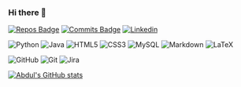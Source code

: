 ### Hi there 👋


[![Repos Badge](https://badges.pufler.dev/repos/Halirua?style=flat-square&logo=repo)](https://badges.pufler.dev) 
[![Commits Badge](https://badges.pufler.dev/commits/monthly/Halirua?style=flat-square&logo=commits)](https://badges.pufler.dev)
[![Linkedin](https://img.shields.io/badge/social-linkedin-blue?style=flat-square&logo=linkedin)](https://linkedin.com/in/halirua)

![Python](https://img.shields.io/badge/python-000000?style=for-the-badge&logo=python&logoColor=#0c1014) 
![Java](https://img.shields.io/badge/java-000000?style=for-the-badge&logo=java&logoColor=orange) 
![HTML5](https://img.shields.io/badge/html5-000000?style=for-the-badge&logo=html5&logoColor=#0c1014) 
![CSS3](https://img.shields.io/badge/css3-000000?style=for-the-badge&logo=css3&logoColor=#0c1014) 
![MySQL](https://img.shields.io/badge/mysql-000000?style=for-the-badge&logo=mysql&logoColor=FFFFFF) 
![Markdown](https://img.shields.io/badge/markdown-000000?style=for-the-badge&logo=markdown&logoColor=#0c1014) 
![LaTeX](https://img.shields.io/badge/latex-000000?style=for-the-badge&logo=latex&logoColor=#0c1014)

![GitHub](https://img.shields.io/badge/github-000000?style=for-the-badge&logo=github&logoColor=#0c1014) 
![Git](https://img.shields.io/badge/git-000000?style=for-the-badge&logo=git&logoColor=#0c1014) 
![Jira](https://img.shields.io/badge/jira-000000?style=for-the-badge&logo=jira&logoColor=#0c1014) 



[![Abdul's GitHub stats](https://github-readme-stats.vercel.app/api?username=Halirua&theme=gotham&count_private=true&)](https://github.com/anuraghazra/github-readme-stats)



<!--
**


Here are some ideas to get you started:

- 🔭 I’m currently working on CS50
- 🌱 I’m currently learning ... Python
- 👯 I’m looking to collaborate on 
- 🤔 I’m looking for help with ...
- 💬 Ask me about ...
- 📫 How to reach me: ...
- 😄 Pronouns: ...
- ⚡ Fun fact: ...
-->
